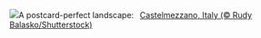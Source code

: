 ![](https://www.bing.com/th?id=OHR.CastelmazzanoSunrise_EN-US9968041695_UHD.jpg&w=1000)A postcard-perfect landscape:&nbsp;&ensp;[Castelmezzano, Italy (© Rudy Balasko/Shutterstock)](https://www.bing.com/th?id=OHR.CastelmazzanoSunrise_EN-US9968041695_UHD.jpg)
<br><br/>
